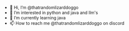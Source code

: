 - 👋 Hi, I’m @thatrandomlizarddoggo
- 👀 I’m interested in python and java and llm's
- 🌱 I’m currently learning java
- 📫 How to reach me @thatrandomlizarddoggo on discord

<!---
thatrandomlizarddoggo/thatrandomlizarddoggo is a ✨ special ✨ repository because its `README.md` (this file) appears on your GitHub profile.
You can click the Preview link to take a look at your changes.
--->
